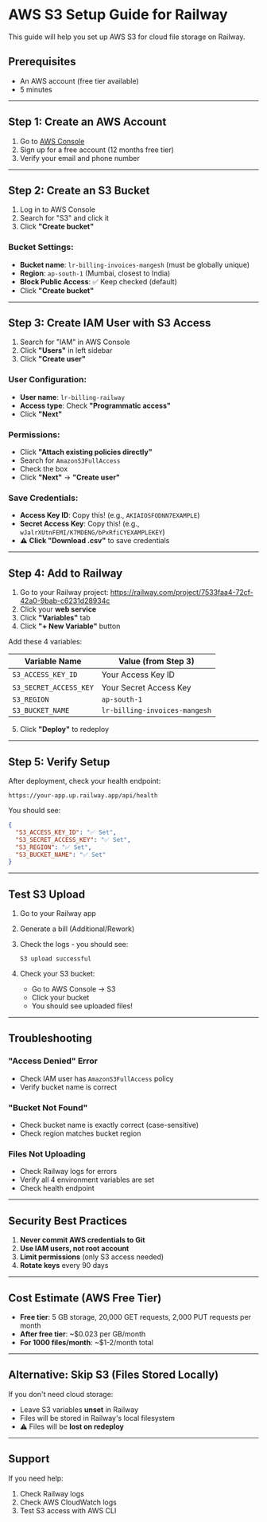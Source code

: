 # AWS S3 Setup Guide for Railway

This guide will help you set up AWS S3 for cloud file storage on Railway.

## Prerequisites
- An AWS account (free tier available)
- 5 minutes

---

## Step 1: Create an AWS Account

1. Go to [AWS Console](https://console.aws.amazon.com)
2. Sign up for a free account (12 months free tier)
3. Verify your email and phone number

---

## Step 2: Create an S3 Bucket

1. Log in to AWS Console
2. Search for "S3" and click it
3. Click **"Create bucket"**

### Bucket Settings:
- **Bucket name**: `lr-billing-invoices-mangesh` (must be globally unique)
- **Region**: `ap-south-1` (Mumbai, closest to India)
- **Block Public Access**: ✅ Keep checked (default)
- Click **"Create bucket"**

---

## Step 3: Create IAM User with S3 Access

1. Search for "IAM" in AWS Console
2. Click **"Users"** in left sidebar
3. Click **"Create user"**

### User Configuration:
- **User name**: `lr-billing-railway`
- **Access type**: Check **"Programmatic access"**
- Click **"Next"**

### Permissions:
- Click **"Attach existing policies directly"**
- Search for `AmazonS3FullAccess`
- Check the box
- Click **"Next"** → **"Create user"**

### Save Credentials:
- **Access Key ID**: Copy this! (e.g., `AKIAIOSFODNN7EXAMPLE`)
- **Secret Access Key**: Copy this! (e.g., `wJalrXUtnFEMI/K7MDENG/bPxRfiCYEXAMPLEKEY`)
- ⚠️ **Click "Download .csv"** to save credentials

---

## Step 4: Add to Railway

1. Go to your Railway project: https://railway.com/project/7533faa4-72cf-42a0-9bab-c6231d28934c
2. Click your **web service**
3. Click **"Variables"** tab
4. Click **"+ New Variable"** button

Add these 4 variables:

| Variable Name | Value (from Step 3) |
|---------------|---------------------|
| `S3_ACCESS_KEY_ID` | Your Access Key ID |
| `S3_SECRET_ACCESS_KEY` | Your Secret Access Key |
| `S3_REGION` | `ap-south-1` |
| `S3_BUCKET_NAME` | `lr-billing-invoices-mangesh` |

5. Click **"Deploy"** to redeploy

---

## Step 5: Verify Setup

After deployment, check your health endpoint:

```
https://your-app.up.railway.app/api/health
```

You should see:
```json
{
  "S3_ACCESS_KEY_ID": "✅ Set",
  "S3_SECRET_ACCESS_KEY": "✅ Set",
  "S3_REGION": "✅ Set",
  "S3_BUCKET_NAME": "✅ Set"
}
```

---

## Test S3 Upload

1. Go to your Railway app
2. Generate a bill (Additional/Rework)
3. Check the logs - you should see:
   ```
   S3 upload successful
   ```

4. Check your S3 bucket:
   - Go to AWS Console → S3
   - Click your bucket
   - You should see uploaded files!

---

## Troubleshooting

### "Access Denied" Error
- Check IAM user has `AmazonS3FullAccess` policy
- Verify bucket name is correct

### "Bucket Not Found"
- Check bucket name is exactly correct (case-sensitive)
- Check region matches bucket region

### Files Not Uploading
- Check Railway logs for errors
- Verify all 4 environment variables are set
- Check health endpoint

---

## Security Best Practices

1. **Never commit AWS credentials to Git**
2. **Use IAM users, not root account**
3. **Limit permissions** (only S3 access needed)
4. **Rotate keys** every 90 days

---

## Cost Estimate (AWS Free Tier)

- **Free tier**: 5 GB storage, 20,000 GET requests, 2,000 PUT requests per month
- **After free tier**: ~$0.023 per GB/month
- **For 1000 files/month**: ~$1-2/month total

---

## Alternative: Skip S3 (Files Stored Locally)

If you don't need cloud storage:
- Leave S3 variables **unset** in Railway
- Files will be stored in Railway's local filesystem
- ⚠️ Files will be **lost on redeploy**

---

## Support

If you need help:
1. Check Railway logs
2. Check AWS CloudWatch logs
3. Test S3 access with AWS CLI
